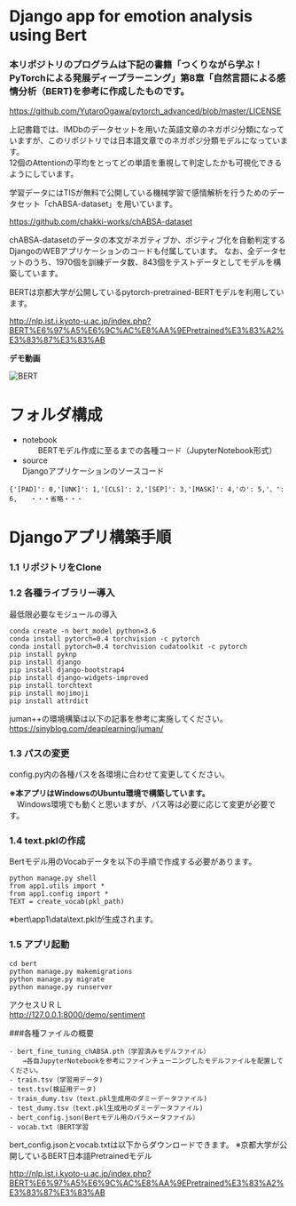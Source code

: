 # Django app for emotion analysis using Bert

###  本リポジトリのプログラムは下記の書籍「つくりながら学ぶ！PyTorchによる発展ディープラーニング」第8章「自然言語による感情分析（BERT)を参考に作成したものです。

https://github.com/YutaroOgawa/pytorch_advanced/blob/master/LICENSE  

上記書籍では、IMDbのデータセットを用いた英語文章のネガポジ分類になっていますが、このリポジトリでは日本語文章でのネガポジ分類モデルになっています。  
12個のAttentionの平均をとってどの単語を重視して判定したかも可視化できるようにしています。


学習データにはTISが無料で公開している機械学習で感情解析を行うためのデータセット「chABSA-dataset」を用いています。  

https://github.com/chakki-works/chABSA-dataset

chABSA-datasetのデータの本文がネガティブか、ポジティブ化を自動判定するDjangoのWEBアプリケーションのコードも付属しています。     なお、全データセットのうち、1970個を訓練データ数、843個をテストデータとしてモデルを構築しています。

BERTは京都大学が公開しているpytorch-pretrained-BERTモデルを利用しています。

http://nlp.ist.i.kyoto-u.ac.jp/index.php?BERT%E6%97%A5%E6%9C%AC%E8%AA%9EPretrained%E3%83%A2%E3%83%87%E3%83%AB

**デモ動画**

![BERT](https://user-images.githubusercontent.com/34405452/67568657-c298d980-f767-11e9-8d3f-09230667772d.gif)


# フォルダ構成  

- notebook  
　　BERTモデル作成に至るまでの各種コード（JupyterNotebook形式）
- source  
    Djangoアプリケーションのソースコード
  

```
{'[PAD]': 0,'[UNK]': 1,'[CLS]': 2,'[SEP]': 3,'[MASK]': 4,'の': 5,'、': 6,　　・・・省略・・・
```


# Djangoアプリ構築手順


### 1.1 リポジトリをClone

### 1.2 各種ライブラリー導入  

最低限必要なモジュールの導入
```
conda create -n bert_model python=3.6
conda install pytorch=0.4 torchvision -c pytorch
conda install pytorch=0.4 torchvision cudatoolkit -c pytorch
pip install pyknp
pip install django
pip install django-bootstrap4
pip install django-widgets-improved
pip install torchtext
pip install mojimoji
pip install attrdict

```
juman++の環境構築は以下の記事を参考に実施してください。  
https://sinyblog.com/deaplearning/juman/

### 1.3 パスの変更

config.py内の各種パスを各環境に合わせて変更してください。

**※本アプリはWindowsのUbuntu環境で構築しています。**    
　Windows環境でも動くと思いますが、パス等は必要に応じて変更が必要です。

### 1.4 text.pklの作成

Bertモデル用のVocabデータを以下の手順で作成する必要があります。

```
python manage.py shell
from app1.utils import *
from app1.config import *
TEXT = create_vocab(pkl_path)
```
※bert\app1\data\text.pklが生成されます。

### 1.5 アプリ起動

```
cd bert 
python manage.py makemigrations
python manage.py migrate
python manage.py runserver
```

アクセスＵＲＬ  
http://127.0.0.1:8000/demo/sentiment


###各種ファイルの概要
```
- bert_fine_tuning_chABSA.pth（学習済みモデルファイル）
　　→各自JupyterNotebookを参考にファインチューニングしたモデルファイルを配置してください。
- train.tsv（学習用データ)
- test.tsv(検証用データ)
- train_dumy.tsv（text.pkl生成用のダミーデータファイル)
- test_dumy.tsv（text.pkl生成用のダミーデータファイル)
- bert_config.json(Bertモデル用のパラメータファイル） 
- vocab.txt（BERT学習
```

bert_config.jsonとvocab.txtは以下からダウンロードできます。
※京都大学が公開しているBERT日本語Pretrainedモデル

http://nlp.ist.i.kyoto-u.ac.jp/index.php?BERT%E6%97%A5%E6%9C%AC%E8%AA%9EPretrained%E3%83%A2%E3%83%87%E3%83%AB

